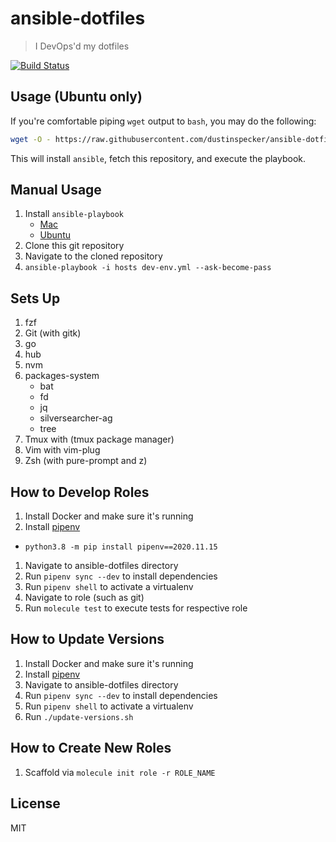 # ansible-dotfiles

> I DevOps'd my dotfiles

[![Build Status](https://travis-ci.org/dustinspecker/ansible-dotfiles.svg?branch=master)](https://travis-ci.org/dustinspecker/ansible-dotfiles)

## Usage (Ubuntu only)

If you're comfortable piping `wget` output to `bash`, you may do the following:

```bash
wget -O - https://raw.githubusercontent.com/dustinspecker/ansible-dotfiles/master/install-ubuntu.sh | bash
```

This will install `ansible`, fetch this repository, and execute the playbook.

## Manual Usage

1. Install `ansible-playbook`
   - [Mac](https://hvops.com/articles/ansible-mac-osx/)
   - [Ubuntu](https://docs.ansible.com/ansible/latest/installation_guide/intro_installation.html#latest-releases-via-apt-ubuntu)
1. Clone this git repository
1. Navigate to the cloned repository
1. `ansible-playbook -i hosts dev-env.yml --ask-become-pass`

## Sets Up

1. fzf
1. Git (with gitk)
1. go
1. hub
1. nvm
1. packages-system
   - bat
   - fd
   - jq
   - silversearcher-ag
   - tree
1. Tmux with (tmux package manager)
1. Vim with vim-plug
1. Zsh (with pure-prompt and z)

## How to Develop Roles

1. Install Docker and make sure it's running
1. Install [pipenv](https://github.com/pypa/pipenv#installation)
  - `python3.8 -m pip install pipenv==2020.11.15`
1. Navigate to ansible-dotfiles directory
1. Run `pipenv sync --dev` to install dependencies
1. Run `pipenv shell` to activate a virtualenv
1. Navigate to role (such as git)
1. Run `molecule test` to execute tests for respective role

## How to Update Versions

1. Install Docker and make sure it's running
1. Install [pipenv](https://github.com/pypa/pipenv#installation)
1. Navigate to ansible-dotfiles directory
1. Run `pipenv sync --dev` to install dependencies
1. Run `pipenv shell` to activate a virtualenv
1. Run `./update-versions.sh`

## How to Create New Roles

1. Scaffold via `molecule init role -r ROLE_NAME`

## License
MIT
